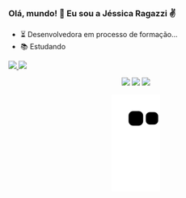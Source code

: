 ### Olá, mundo! 👋 Eu sou a Jéssica Ragazzi ✌️

- ⏳ Desenvolvedora em processo de formação... 
- 📚 Estudando

<div>
  <a href="https://github.com/JessicaRagazzi">
  <img height="180em" src="https://github-readme-stats.vercel.app/api?username=JessicaRagazzi&show_icons=true&theme=aura_dark&include_all_commits=true&count_private=true"/>
  <img height="180em" src="https://github-readme-stats.vercel.app/api/top-langs/?username=JessicaRagazzi&layout=compact&langs_count=7&theme=aura_dark"/>
</div>

<div align="center"> 

  <a href = "mailto:jessi.ragazzi.b@gmail.com"><img src="https://img.shields.io/badge/Gmail-D14836?style=for-the-badge&logo=gmail&logoColor=white" target="_blank"></a>
  <a href="https://www.linkedin.com/in/jessicaragazzi" target="_blank"><img src="https://img.shields.io/badge/-LinkedIn-%230077B5?style=for-the-badge&logo=linkedin&logoColor=white" target="_blank"></a> 
  <a href="https://www.behance.net/jessragazzi" target="_blank"><img src="https://img.shields.io/badge/Behance-1769ff?style=for-the-badge&logo=behance&logoColor=white" target="_blank"></a> 
 
  ![Snake animation](https://github.com/JessicaRagazzi/JessicaRagazzi/blob/output/github-contribution-grid-snake.svg)
 
</div>
